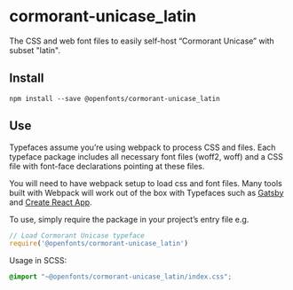 
# cormorant-unicase_latin

The CSS and web font files to easily self-host “Cormorant Unicase” with subset "latin".

## Install

`npm install --save @openfonts/cormorant-unicase_latin`

## Use

Typefaces assume you’re using webpack to process CSS and files. Each typeface
package includes all necessary font files (woff2, woff) and a CSS file with
font-face declarations pointing at these files.

You will need to have webpack setup to load css and font files. Many tools built
with Webpack will work out of the box with Typefaces such as [Gatsby](https://github.com/gatsbyjs/gatsby)
and [Create React App](https://github.com/facebookincubator/create-react-app).

To use, simply require the package in your project’s entry file e.g.

```javascript
// Load Cormorant Unicase typeface
require('@openfonts/cormorant-unicase_latin')
```

Usage in SCSS:
```scss
@import "~@openfonts/cormorant-unicase_latin/index.css";
```
